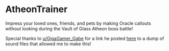 # AtheonTrainer
Impress your loved ones, friends, and pets by making Oracle callouts without looking during the Vault of Glass Atheon boss battle!

Special thanks to [u/GigaGamer_Gabe](https://www.reddit.com/u/GigaGamer_Gabe) for a link he posted [here](https://www.reddit.com/r/raidsecrets/comments/nk8sqt/oracle_sound_trainer/gzckg3i/) to a dump of sound files that allowed me to make this!


